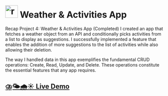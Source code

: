 # <img height="40" src="https://github.com/mohammadreza99/mohammadreza99/blob/main/files/react.svg" alt="react"> Weather & Activities App 

Recap Project 4: Weather & Activities App (Completed)
I created an app that fetches a weather object from an API and conditionally picks activities from a list to display as suggestions. I successfully implemented a feature that enables the addition of more suggestions to the list of activities while also allowing their deletion.

The way I handled data in this app exemplifies the fundamental CRUD operations: Create, Read, Update, and Delete. These operations constitute the essential features that any app requires.


## [⛈️🌤️🌧️☀️ Live Demo](https://maryhbb.github.io/react-weather-and-activities-app/)
